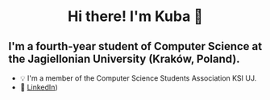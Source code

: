 ### <h1 align="center"> Hi there! I'm Kuba 👋 </h1>
## I'm a fourth-year student of Computer Science at the Jagiellonian University (Kraków, Poland).
- 💡 I'm a member of the Computer Science Students Association KSI UJ.
- 💼 [LinkedIn](https://www.linkedin.com/in/jakub-steczkiewicz/))

<!--
**Stekoaa/Stekoaa** is a ✨ _special_ ✨ repository because its `README.md` (this file) appears on your GitHub profile.

Here are some ideas to get you started:

- 🔭 I’m currently working on ...
- 🌱 I’m currently learning ...
- 👯 I’m looking to collaborate on ...
- 🤔 I’m looking for help with ...
- 💬 Ask me about ...
- 📫 How to reach me: ...
- 😄 Pronouns: ...
- ⚡ Fun fact: ...
-->
